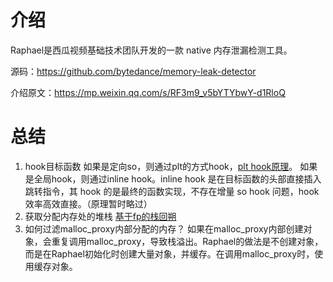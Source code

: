 # 介绍

Raphael是西瓜视频基础技术团队开发的一款 native 内存泄漏检测工具。

源码：https://github.com/bytedance/memory-leak-detector

介绍原文：https://mp.weixin.qq.com/s/RF3m9_v5bYTYbwY-d1RloQ

# 总结

1. hook目标函数
   如果是定向so，则通过plt的方式hook，[plt hook原理](./PltHook.md)。
   如果是全局hook，则通过inline hook。inline hook 是在目标函数的头部直接插入跳转指令，其 hook 的是最终的函数实现，不存在增量 so hook 问题，hook 效率高效直接。（原理暂时略过）
2. 获取分配内存处的堆栈
   [基于fp的栈回朔](./基于fp的栈回朔.md)
3. 如何过滤malloc_proxy内部分配的内存？
   如果在malloc_proxy内部创建对象，会重复调用malloc_proxy，导致栈溢出。Raphael的做法是不创建对象，而是在Raphael初始化时创建大量对象，并缓存。在调用malloc_proxy时，使用缓存对象。